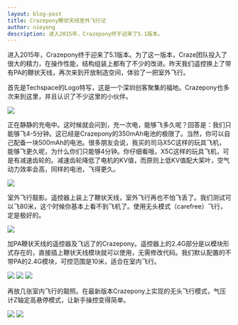 ```yaml
---
layout: blog-post
title: Crazepony鞭状天线室外飞行记
author: nieyong
description: 进入2015年，Crazepony终于迎来了5.1版本。
---
```


进入2015年，Crazepony终于迎来了5.1版本。为了这一版本，Craze团队投入了很大的精力，在操作性能，结构组装上都有了不少的改进。昨天我们遥控换上了带有PA的鞭状天线，再次来到开放制造空间，体验了一把室外飞行。

首先是Techspace的Logo特写，这是一个深圳创客聚集的福地。Crazepony也多次来到这里，并且认识了不少这里的小伙伴。

![](/assets/img/techspace.jpg)

正在静静的充电中。这时候就会问到，充一次电，能够飞多久呢？回答是：我们只能够飞4-5分钟。这已经是Crazepony的350mAh电池的极限了。当然，你可以自己配备一块500mAh的电池。很多朋友会说，我买的司马X5C这样的玩具飞机，能够飞更久呢，为什么你们只能够4分钟。你仔细看哦，X5C这样的玩具飞机，可是有减速齿轮的。减速齿轮降低了电机的KV值，而原则上低KV值配大桨叶，空气动力效率会高，同样的电池，飞得更久。

![](/assets/img/charging.jpg)

室外飞行靓影。遥控器上装上了鞭状天线，室外飞行再也不怕飞丢了。我们测试可以飞80米，这个时候你基本上看不到飞机了。使用无头模式（carefree）飞行，定是极好的。

![](/assets/img/techspace-2.jpg)

加PA鞭状天线的遥控器及飞远了的Crazepony。遥控器上的2.4G部分是以模块形式存在的，直接插上鞭状天线模块就可以使用，无需修改代码。我们默认配置的不带PA的2.4G模块，可控范围是10米，适合在室内飞行。

![](/assets/img/antenna-3.jpg)
![](/assets/img/antenna-1.jpg)
![](/assets/img/antenna-2.jpg)

再放几张室内飞行的靓照。在最新版本Crazepony上实现的无头飞行模式，气压计Z轴定高悬停模式，让新手操控变得简单。

![](/assets/img/techspace-4.jpg)
![](/assets/img/techspace-3.jpg)

